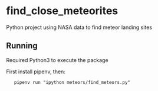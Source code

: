 # find_close_meteorites
Python project using NASA data to find meteor landing sites

## Running
Required Python3 to execute the package

First install pipenv, then:

```pipenv install
   pipenv run "ipython meteors/find_meteors.py"
```
